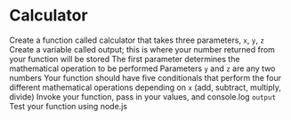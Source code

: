 # Calculator

Create a function called calculator that takes three parameters, `x`, `y`, `z`
Create a variable called output; this is where your number returned from your function will be stored
The first parameter determines the mathematical operation to be performed
Parameters `y` and `z` are any two numbers
Your function should have five conditionals that perform the four different mathematical operations depending on `x` (add, subtract, multiply, divide)
Invoke your function, pass in your values, and console.log `output`
Test your function using node.js